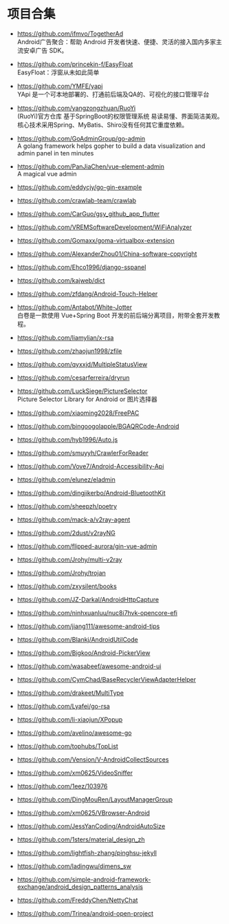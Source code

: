 # 项目合集  

+ https://github.com/ifmvo/TogetherAd  
Android广告聚合：帮助 Android 开发者快速、便捷、灵活的接入国内多家主流安卓广告 SDK。  

+ https://github.com/princekin-f/EasyFloat  
EasyFloat：浮窗从未如此简单  

+ https://github.com/YMFE/yapi  
YApi 是一个可本地部署的、打通前后端及QA的、可视化的接口管理平台  

+ https://github.com/yangzongzhuan/RuoYi  
(RuoYi)官方仓库 基于SpringBoot的权限管理系统 易读易懂、界面简洁美观。 核心技术采用Spring、MyBatis、Shiro没有任何其它重度依赖。  

+ https://github.com/GoAdminGroup/go-admin  
A golang framework helps gopher to build a data visualization and admin panel in ten minutes  

+ https://github.com/PanJiaChen/vue-element-admin  
A magical vue admin  

+ https://github.com/eddycjy/go-gin-example  

+ https://github.com/crawlab-team/crawlab  

+ https://github.com/CarGuo/gsy_github_app_flutter  

+ https://github.com/VREMSoftwareDevelopment/WiFiAnalyzer  

+ https://github.com/Gomaxx/goma-virtualbox-extension  

+ https://github.com/AlexanderZhou01/China-software-copyright  

+ https://github.com/Ehco1996/django-sspanel  

+ https://github.com/kajweb/dict  

+ https://github.com/zfdang/Android-Touch-Helper  

+ https://github.com/Antabot/White-Jotter  
白卷是一款使用 Vue+Spring Boot 开发的前后端分离项目，附带全套开发教程。  

+ https://github.com/liamylian/x-rsa  

+ https://github.com/zhaojun1998/zfile  

+ https://github.com/qyxxjd/MultipleStatusView  

+ https://github.com/cesarferreira/dryrun

+ https://github.com/LuckSiege/PictureSelector  
Picture Selector Library for Android or 图片选择器  

+ https://github.com/xiaoming2028/FreePAC  

+ https://github.com/bingoogolapple/BGAQRCode-Android  

+ https://github.com/hyb1996/Auto.js  

+ https://github.com/smuyyh/CrawlerForReader  

+ https://github.com/Vove7/Android-Accessibility-Api  

+ https://github.com/elunez/eladmin  

+ https://github.com/dingjikerbo/Android-BluetoothKit  

+ https://github.com/sheepzh/poetry  

+ https://github.com/mack-a/v2ray-agent  

+ https://github.com/2dust/v2rayNG  

+ https://github.com/flipped-aurora/gin-vue-admin  

+ https://github.com/Jrohy/multi-v2ray  

+ https://github.com/Jrohy/trojan  

+ https://github.com/zxysilent/books  

+ https://github.com/JZ-Darkal/AndroidHttpCapture  

+ https://github.com/ninhxuanluu/nuc8i7hvk-opencore-efi  

+ https://github.com/jiang111/awesome-android-tips  

+ https://github.com/Blankj/AndroidUtilCode  

+ https://github.com/Bigkoo/Android-PickerView  

+ https://github.com/wasabeef/awesome-android-ui  

+ https://github.com/CymChad/BaseRecyclerViewAdapterHelper  

+ https://github.com/drakeet/MultiType  

+ https://github.com/Lyafei/go-rsa  

+ https://github.com/li-xiaojun/XPopup  

+ https://github.com/avelino/awesome-go  

+ https://github.com/tophubs/TopList  

+ https://github.com/Vension/V-AndroidCollectSources  

+ https://github.com/xm0625/VideoSniffer  

+ https://github.com/1eez/103976  

+ https://github.com/DingMouRen/LayoutManagerGroup  

+ https://github.com/xm0625/VBrowser-Android   

+ https://github.com/JessYanCoding/AndroidAutoSize  

+ https://github.com/1sters/material_design_zh  

+ https://github.com/lightfish-zhang/pinghsu-jekyll  

+ https://github.com/ladingwu/dimens_sw  

+ https://github.com/simple-android-framework-exchange/android_design_patterns_analysis  

+ https://github.com/FreddyChen/NettyChat  

+ https://github.com/Trinea/android-open-project  



